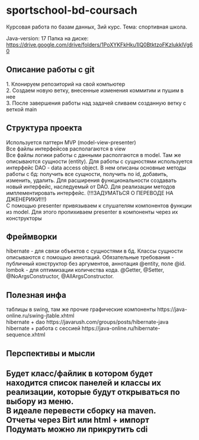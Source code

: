 # sportschool-bd-coursach
Курсовая работа по базам данных, 3ий курс. Тема: спортивная школа.

Java-version: 17
Папка на диске: https://drive.google.com/drive/folders/1PoXYKFkHku1IQ0BtktzoFKzIukklVg60

<h2>Описание работы с git</h2>
1. Клонируем репозиторий на свой компьютер<br>
2. Создаем новую ветку, внесенные изменения коммитим и пушим в нее<br>
3. После завершения работы над задачей сливаем созданную ветку с веткой main<br>

<h2>Структура проекта</h2>
Используется паттерн MVP (model-view-presenter)<br>
Все файлы интерфейсов располагаются в view<br>
Все файлы логики работы с данными располгаются в model. Там же описываются сущности (entity). Для работы с сущностями используется интерфейс DAO - data access object. В нем описаны основные методы работы с бд: получить все сущности, получить по id, добавить, изменить, удалить. Для расширения функциональности создавать новый интерфейс, наследуемый от DAO. Для реализации методов имплементировать интерфейс. (!!!ЗАДУМАТЬСЯ О ПЕРЕВОДЕ НА ДЖЕНЕРИКИ!!!)<br>
С помощью presenter привязываем к слушателям компонентов функции из model. Для этого пропихиваем presenter в компоненты через их конструкторы<br>

<h2>Фреймворки</h2>
hibernate - для связи объектов с сущностями в бд. Классы сущности описываются с помощью аннотаций. Обязательные требования - публичный конструктор без аргументов, аннотация @entity, поле @id.<br>
lombok - для оптимизации количества кода. @Getter, @Setter, @NoArgsConstructor, @AllArgsConstructor.<br>
  
<h2>Полезная инфа</h2>
таблицы в swing, там же прочие графические компоненты https://java-online.ru/swing-jtable.xhtml<br>
hibernate + dao https://javarush.com/groups/posts/hibernate-java<br>
hibernate + работа с сессией https://java-online.ru/hibernate-sequence.xhtml<br>

<h2>Перспективы и мысли<h2>
Будет класс/файлик в котором будет находится список панелей и классы их реализации, которые будут открываться по выбору из меню.<br>
В идеале перевести сборку на maven.<br>
Отчеты через Birt или html + импорт<br>
Подумать можно ли прикрутить cdi<br>
